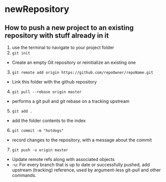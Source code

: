 # newRepository

## How to push a new project to an existing repository with stuff already in it

 1. use the terminal to navigate to your project folder
 2. `git init`
  - Create an empty Git repository or reinitialize an existing one
 3. `git remote add origin https://github.com/repoOwner/repoName.git`
  - Link this folder with the github repository
 4. `git pull --rebase origin master`
  - performs a git pull and git rebase on a tracking upstream
 5. `git add .`
  - add the folder contents to the index
 6. `git commit -m "hotdogs"`
  - record changes to the repository, with a message about the commit
 7. `git push -u origin master`
  - Update remote refs along with associated objects
  - -u: For every branch that is up to date or successfully pushed, add upstream (tracking) reference, used by argument-less git-pull and other commands.